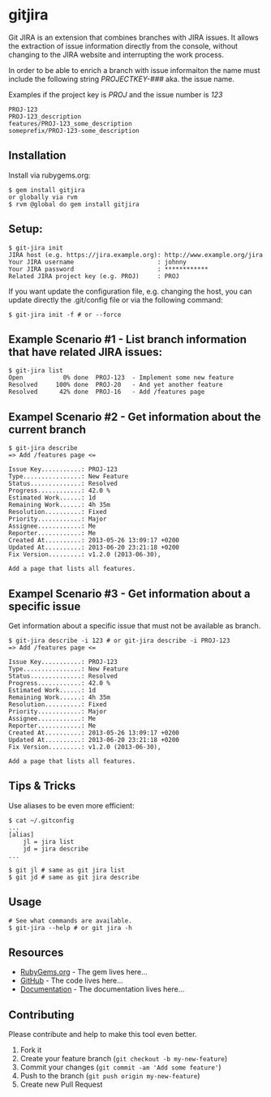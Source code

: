 # gitjira

Git JIRA is an extension that combines branches with JIRA issues. It allows the
extraction of issue information directly from the console, without changing to
the JIRA website and interrupting the work process.

In order to be able to enrich a branch with issue informaiton the name must
include the following string _PROJECTKEY-###_ aka. the issue name.

Examples if the project key is _PROJ_ and the issue number is _123_

    PROJ-123
    PROJ-123_description
    features/PROJ-123_some_description
    someprefix/PROJ-123-some_description

## Installation

Install via rubygems.org:

    $ gem install gitjira
    or globally via rvm
    $ rvm @global do gem install gitjira

## Setup:

    $ git-jira init
    JIRA host (e.g. https://jira.example.org): http://www.example.org/jira
    Your JIRA username                       : johnny
    Your JIRA password                       : ************
    Related JIRA project key (e.g. PROJ)     : PROJ

If you want update the configuration file, e.g. changing the host, you can
update directly the .git/config file or via the following command:

    $ git-jira init -f # or --force


## Example Scenario #1 - List branch information that have related JIRA issues:

    $ git-jira list
    Open           0% done  PROJ-123  - Implement some new feature
    Resolved     100% done  PROJ-20   - And yet another feature
    Resolved      42% done  PROJ-16   - Add /features page

## Exampel Scenario #2 - Get information about the current branch

    $ git-jira describe
    => Add /features page <=

    Issue Key...........: PROJ-123
    Type................: New Feature
    Status..............: Resolved
    Progress............: 42.0 %
    Estimated Work......: 1d
    Remaining Work......: 4h 35m
    Resolution..........: Fixed
    Priority............: Major
    Assignee............: Me
    Reporter............: Me
    Created At..........: 2013-05-26 13:09:17 +0200
    Updated At..........: 2013-06-20 23:21:18 +0200
    Fix Version.........: v1.2.0 (2013-06-30),

    Add a page that lists all features.

## Exampel Scenario #3 - Get information about a specific issue

Get information about a specific issue that must not be available as branch.

    $ git-jira describe -i 123 # or git-jira describe -i PROJ-123
    => Add /features page <=

    Issue Key...........: PROJ-123
    Type................: New Feature
    Status..............: Resolved
    Progress............: 42.0 %
    Estimated Work......: 1d
    Remaining Work......: 4h 35m
    Resolution..........: Fixed
    Priority............: Major
    Assignee............: Me
    Reporter............: Me
    Created At..........: 2013-05-26 13:09:17 +0200
    Updated At..........: 2013-06-20 23:21:18 +0200
    Fix Version.........: v1.2.0 (2013-06-30),

    Add a page that lists all features.

## Tips & Tricks

Use aliases to be even more efficient:

    $ cat ~/.gitconfig
    ...
    [alias]
        jl = jira list
        jd = jira describe
    ...

    $ git jl # same as git jira list
    $ git jd # same as git jira describe

## Usage

    # See what commands are available.
    $ git-jira --help # or git jira -h

## Resources

* [RubyGems.org](https://rubygems.org/gems/gitjira) - The gem lives here...
* [GitHub](https://github.com/Sigimera/gitjira) - The code lives here...
* [Documentation](http://sigimera.github.io/gitjira/) - The documentation lives here...

## Contributing

Please contribute and help to make this tool even better.

1. Fork it
2. Create your feature branch (`git checkout -b my-new-feature`)
3. Commit your changes (`git commit -am 'Add some feature'`)
4. Push to the branch (`git push origin my-new-feature`)
5. Create new Pull Request

